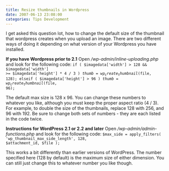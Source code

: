 ```yaml
---
title: Resize thumbnails in Wordpress
date: 2007-06-13 23:08:00
categories: Tips Development
---
```

I get asked this question lot, how to change the default size of the thumbnail that wordpress creates when you upload an image. There are two different ways of doing it depending on what version of your Wordpress you have installed.

<strong>If you have Wordpress prior to 2.1</strong>
Open <em>/wp-admin/inline-uploading.php</em> and look for the following code:
<code>if ( $imagedata['width'] &gt; 128 &amp;&amp; $imagedata['width'] &gt;= $imagedata['height'] * 4 / 3 )
$thumb = wp_create_thumbnail($file, 128);
elseif ( $imagedata['height'] &gt; 96 )
$thumb = wp_create_thumbnail($file, 96);</code>

The default max size is 128 x 96. You can change these numbers to whatever you like, although you must keep the proper aspect ratio (4 / 3).
For example, to double the size of the thumbnails, replace 128 with 256, and 96 with 192. Be sure to change both sets of numbers - they are each listed in the code twice.

<strong>Instructions for WordPress 2.1 or 2.2 and later</strong>
Open <em>/wp-admin/admin-functions.php</em> and look for the following code:
<code>$max_side = apply_filters( 'wp_thumbnail_max_side_length', 128, $attachment_id, $file );</code>

This works a bit differently than earlier versions of WordPress. The number specified here (128 by default) is the maximum size of either dimension. You can still just change this to whatever number you like though.
